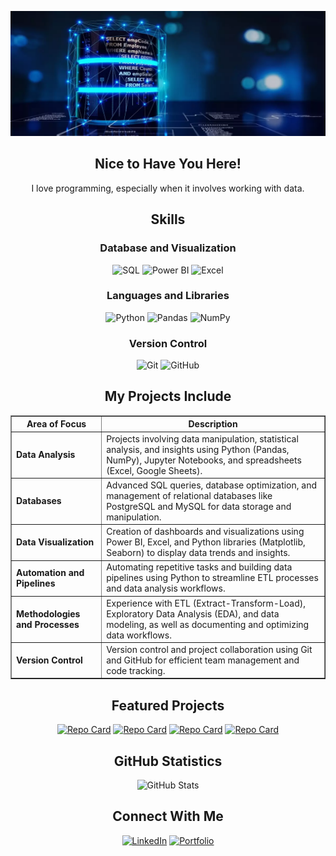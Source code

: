 <!-- Banner -->

<p align="center">
  <img src="profile_banner.png" alt="Banner de Bienvenida" width="800" height="200">
</p>

<!-- Welcome -->

<h2 align="center">Nice to Have You Here!</h2>

<p align="center">
I love programming, especially when it involves working with data.
</p>


<!-- Skills with icons -->

<h2 align="center">Skills</h2>

<h3 align="center">Database and Visualization</h3>
<p align="center">
  <img src="https://symbols.getvecta.com/stencil_28/61_sql-database-generic.90b41636a8.svg" alt="SQL" width="50" height="50"/>
  <img src="https://github.com/user-attachments/assets/b0899c37-49aa-4ace-9d02-94599e7c9202" alt="Power BI" width="50" height="50"/>
  <img src="https://img.icons8.com/color/48/000000/microsoft-excel-2019.png" alt="Excel" width="50" height="50"/>
</p>

<h3 align="center">Languages and Libraries</h3>
<p align="center">
  <img src="https://img.icons8.com/color/48/000000/python--v1.png" alt="Python" width="50" height="50"/>
  <img src="https://img.icons8.com/color/48/000000/pandas.png" alt="Pandas" width="50" height="50"/>
  <img src="https://img.icons8.com/color/48/000000/numpy.png" alt="NumPy" width="50" height="50"/>
</p>

<h3 align="center">Version Control</h3>
<p align="center">
  <img src="https://img.icons8.com/color/48/000000/git.png" alt="Git" width="50" height="50"/>
  <img src="https://img.icons8.com/?size=100&id=52539&format=png&color=000000" alt="GitHub" width="50" height="50"/>
</p>

<!-- My projects include: -->

<h2 align="center">My Projects Include</h2>

<table align="center" border="1" cellpadding="10" cellspacing="0">
  <tr>
    <th><strong>Area of Focus</strong></th>
    <th><strong>Description</strong></th>
  </tr>
  <tr>
    <td><strong>Data Analysis</strong></td>
    <td>Projects involving data manipulation, statistical analysis, and insights using Python (Pandas, NumPy), Jupyter Notebooks, and spreadsheets (Excel, Google Sheets).</td>
  </tr>
  <tr>
    <td><strong>Databases</strong></td>
    <td>Advanced SQL queries, database optimization, and management of relational databases like PostgreSQL and MySQL for data storage and manipulation.</td>
  </tr>
  <tr>
    <td><strong>Data Visualization</strong></td>
    <td>Creation of dashboards and visualizations using Power BI, Excel, and Python libraries (Matplotlib, Seaborn) to display data trends and insights.</td>
  </tr>
  <tr>
    <td><strong>Automation and Pipelines</strong></td>
    <td>Automating repetitive tasks and building data pipelines using Python to streamline ETL processes and data analysis workflows.</td>
  </tr>
  <tr>
    <td><strong>Methodologies and Processes</strong></td>
    <td>Experience with ETL (Extract-Transform-Load), Exploratory Data Analysis (EDA), and data modeling, as well as documenting and optimizing data workflows.</td>
  </tr>
  <tr>
    <td><strong>Version Control</strong></td>
    <td>Version control and project collaboration using Git and GitHub for efficient team management and code tracking.</td>
  </tr>
</table>


<!-- Featured Projects -->

<h2 align="center">Featured Projects</h2>
<div align="center">
  
  [![Repo Card](https://github-readme-stats.vercel.app/api/pin/?username=jeanpaulomv&repo=analyzing-motorcycle-part-sales&theme=holi)](https://github.com/jeanpaulomv/analyzing-motorcycle-part-sales)
  [![Repo Card](https://github-readme-stats.vercel.app/api/pin/?username=jeanpaulomv&repo=Analyzing-Customer-Churn-with-Power-BI&theme=holi)](https://github.com/jeanpaulomv/Analyzing-Customer-Churn-with-Power-BI)
  [![Repo Card](https://github-readme-stats.vercel.app/api/pin/?username=jeanpaulomv&repo=freecodecamp-data-analysis-with-python-projects&theme=react)](https://github.com/jeanpaulomv/freecodecamp-data-analysis-with-python-projects)
  [![Repo Card](https://github-readme-stats.vercel.app/api/pin/?username=jeanpaulomv&repo=etl_automation&theme=react&cache_seconds=10)](https://github.com/jeanpaulomv/etl_automation)
  
</div>

<!-- Stat Cards -->

<h2 align="center">GitHub Statistics</h2>
<div align="center">

![GitHub Stats](https://github-readme-stats.vercel.app/api?username=jeanpaulomv&show_icons=true&hide=issues,contribs&theme=algolia\&include_all_commits=true\&rank_icon=github)

<!-- [![Jean's github activity graph](https://github-readme-activity-graph.vercel.app/graph?username=jeanpaulomv&theme=tokyo-night)](https://github.com/jeanpaulomv/github-readme-activity-graph) -->

</div>

<!-- Connect With Me -->

<h2 align="center">Connect With Me</h2>
<p align="center">
  <a href="https://www.linkedin.com/in/jeanpaulomv/"><img src="https://img.shields.io/badge/jeanpaulomv-0077B5?style=for-the-badge&logo=linkedin&logoColor=white" alt="LinkedIn" height="40"></a>
  <a href="https://www.datascienceportfol.io/jeanpaulomv"><img src="https://img.shields.io/badge/Portfolio-255E63?style=for-the-badge&logo=About.me&logoColor=white" alt="Portfolio" height="40"></a>
</p>
